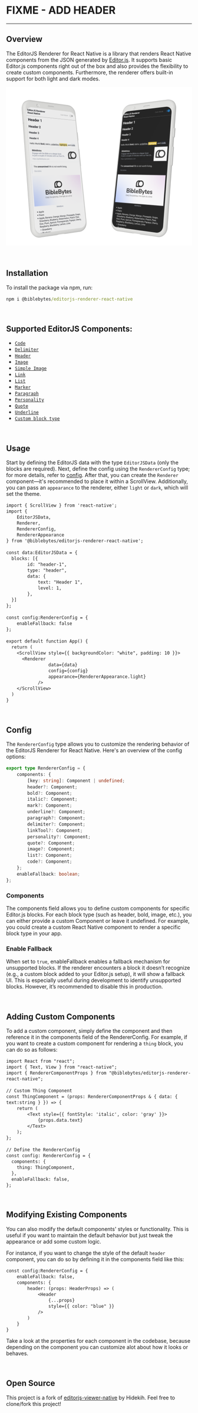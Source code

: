 
# FIXME - ADD HEADER

---

## Overview
The EditorJS Renderer for React Native is a library that renders React Native components from the JSON generated by [Editor.js](https://editorjs.io/). It supports basic Editor.js components right out of the box and also provides the flexibility to create custom components. Furthermore, the renderer offers built-in support for both light and dark modes.

![](banner.png)


<br/>

## Installation
To install the package via npm, run:
```cmd
npm i @biblebytes/editorjs-renderer-react-native
```

<br/>


## Supported EditorJS Components:
- [`Code`](https://github.com/editor-js/code)
- [`Delimiter`](https://github.com/editor-js/delimiter)
- [`Header`](https://github.com/editor-js/header)
- [`Image`](https://github.com/editor-js/image)
- [`Simple Image`](https://github.com/editor-js/simple-image)
- [`Link`](https://github.com/editor-js/link)
- [`List`](https://github.com/editor-js/list)
- [`Marker`](https://github.com/editor-js/marker)
- [`Paragraph`](https://github.com/editor-js/paragraph)
- [`Personality`](https://github.com/editor-js/personality)
- [`Quote`](https://github.com/editor-js/quote)
- [`Underline`](https://github.com/editor-js/underline)
- [`Custom block type`](#adding-custom-components)


<br/>


## Usage
Start by defining the EditorJS data with the type `EditorJSData` (only the blocks are required). Next, define the config using the `RendererConfig` type; for more details, refer to [config](#config). After that, you can create the `Renderer` component—it's recommended to place it within a ScrollView. Additionally, you can pass an `appearance` to the renderer, either `light` or `dark`, which will set the theme.

```tsx
import { ScrollView } from 'react-native';
import {
	EditorJSData,
	Renderer,
	RendererConfig,
	RendererAppearance
} from '@biblebytes/editorjs-renderer-react-native';

const data:EditorJSData = {
  blocks: [{
		id: "header-1",
		type: "header",
		data: {
			text: "Header 1",
			level: 1,
		},
  }]
};

const config:RendererConfig = {
    enableFallback: false
};

export default function App() {
  return (
    <ScrollView style={{ backgroundColor: "white", padding: 10 }}>
      <Renderer
				data={data}
				config={config}
				appearance={RendererAppearance.light}
			/>
    </ScrollView>
  )
}
```

<br/>


## Config
The `RendererConfig` type allows you to customize the rendering behavior of the EditorJS Renderer for React Native. Here's an overview of the config options:

```ts
export type RendererConfig = {
    components: {
        [key: string]: Component | undefined;
        header?: Component;
        bold?: Component;
        italic?: Component;
        mark?: Component;
        underline?: Component;
        paragraph?: Component;
        delimiter?: Component;
        linkTool?: Component;
        personality?: Component;
        quote?: Component;
        image?: Component;
        list?: Component;
        code?: Component;
    };
    enableFallback: boolean;
};
```

### Components
The components field allows you to define custom components for specific Editor.js blocks. For each block type (such as header, bold, image, etc.), you can either provide a custom Component or leave it undefined. For example, you could create a custom React Native component to render a specific block type in your app.

### Enable Fallback
When set to `true`, enableFallback enables a fallback mechanism for unsupported blocks. If the renderer encounters a block it doesn’t recognize (e.g., a custom block added to your Editor.js setup), it will show a fallback UI. This is especially useful during development to identify unsupported blocks. However, it’s recommended to disable this in production.


<br/>


## Adding Custom Components
To add a custom component, simply define the component and then reference it in the components field of the RendererConfig. For example, if you want to create a custom component for rendering a `thing` block, you can do so as follows:

```tsx
import React from "react";
import { Text, View } from "react-native";
import { RendererComponentProps } from "@biblebytes/editorjs-renderer-react-native";

// Custom Thing Component
const ThingComponent = (props: RendererComponentProps & { data: { text:string } }) => {
	return (
		<Text style={{ fontStyle: 'italic', color: 'gray' }}>
			{props.data.text}
		</Text>
	);
};

// Define the RendererConfig
const config: RendererConfig = {
  components: {
    thing: ThingComponent,
  },
  enableFallback: false,
};

```


<br/>


## Modifying Existing Components
You can also modify the default components' styles or functionality. This is useful if you want to maintain the default behavior but just tweak the appearance or add some custom logic.

For instance, if you want to change the style of the default `header` component, you can do so by defining it in the components field like this:

```tsx
const config:RendererConfig = {
	enableFallback: false,
	components: {
		header: (props: HeaderProps) => (
			<Header
				{...props}
				style={{ color: "blue" }}
			/>
		)
	}
}
```

Take a look at the properties for each component in the codebase, because depending on the component you can customize alot about how it looks or behaves.


<br/>


## Open Source
This project is a fork of [editorjs-viewer-native](https://github.com/Hidekih/editorjs-viewer-native) by Hidekih.
Feel free to clone/fork this project!
